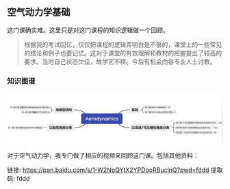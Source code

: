 ## 空气动力学基础

这门课确实难。这里只是对这门课程的知识逻辑做一个回顾。

> 根据我的考试回忆，仅仅把课程的逻辑弄明白是不够的，课堂上的一些常见的结论和例子也要记忆。这对于课堂的有效理解和教材的把握提出了较高的要求。当时自己状态欠佳，故学艺不精。今后有机会向各专业人士讨教。



### 知识图谱

![image-20241102135226568](README.assets/image-20241102135226568.png)

对于空气动力学，我专门做了相应的视频来回顾这门课。包括其他资料：

链接: https://pan.baidu.com/s/1-W2NpQYtX2YPDooRBuclnQ?pwd=fddd 提取码: fddd 